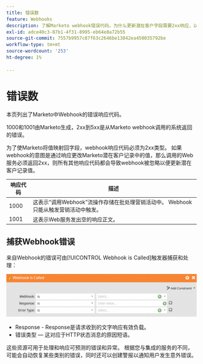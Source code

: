 ```yaml
---
title: 错误数
feature: Webhooks
description: 了解Marketo webhook错误代码，为什么更新潜在客户字段需要2xx响应，以及如何使用Webhook捕获和处理错误。
exl-id: adce40c3-87b1-4f31-8995-eb64e8a72b55
source-git-commit: 7557b9957c87f63c2646be13842ea450035792be
workflow-type: tm+mt
source-wordcount: '253'
ht-degree: 1%

---
```


# 错误数

本页列出了Marketo中Webhook的错误响应代码。

1000和1001由Marketo生成，2xx到5xx是从Marketo webhook调用的系统返回的错误。

为了使Marketo将值映射回字段，webhook响应代码必须为2xx类型。 如果webhook的意图是通过响应更改Marketo潜在客户记录中的值，那么调用的Web服务必须返回2xx，则所有其他响应代码都会导致webhook被忽略以便更新潜在客户记录值。

| 响应代码 | 描述 |
| --- | --- |
| 1000 | 这表示“调用Webhook”流操作存储在批处理营销活动中。 Webhook只能从触发营销活动中触发。 |
| 1001 | 这表示Web服务发出空的响应正文。 |

## 捕获Webhook错误

来自Webhook的错误可由[!UICONTROL Webhook is Called]触发器捕获和处理：

![已调用Webhook](assets/webhook-called.png)

* Response - Response是请求收到的文字响应有效负载。
* 错误类型 — 这对应于HTTP状态消息的原因短语。

这些资源可用于处理和响应可预测的错误和异常。 根据您与集成的服务的不同，可能会自动恢复某些类别的错误，同时还可以创建警报以通知用户发生意外错误。

